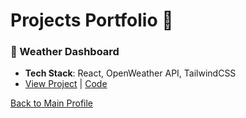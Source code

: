 # Projects Portfolio 🚀

### 🌟 Weather Dashboard
- **Tech Stack**: React, OpenWeather API, TailwindCSS
- [View Project](#) | [Code](#)


[Back to Main Profile](../README.md)
